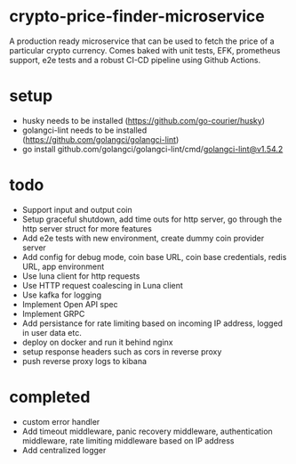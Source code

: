 # crypto-price-finder-microservice

A production ready microservice that can be used to fetch the price of a particular crypto currency. Comes baked with unit tests, EFK, prometheus support, e2e tests and a robust CI-CD pipeline using Github Actions.

# setup

- husky needs to be installed (https://github.com/go-courier/husky)
- golangci-lint needs to be installed (https://github.com/golangci/golangci-lint)
- go install github.com/golangci/golangci-lint/cmd/golangci-lint@v1.54.2

# todo

- Support input and output coin
- Setup graceful shutdown, add time outs for http server, go through the http server struct for more features
- Add e2e tests with new environment, create dummy coin provider server
- Add config for debug mode, coin base URL, coin base credentials, redis URL, app environment
- Use luna client for http requests
- Use HTTP request coalescing in Luna client
- Use kafka for logging
- Implement Open API spec
- Implement GRPC
- Add persistance for rate limiting based on incoming IP address, logged in user data etc.
- deploy on docker and run it behind nginx
- setup response headers such as cors in reverse proxy
- push reverse proxy logs to kibana

# completed

- custom error handler
- Add timeout middleware, panic recovery middleware, authentication middleware, rate limiting middleware based on IP address
- Add centralized logger

